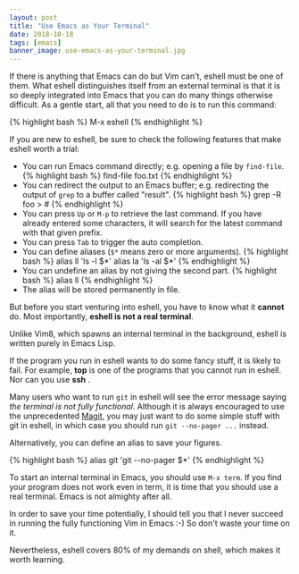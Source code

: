 ```yaml
---
layout: post
title: "Use Emacs as Your Terminal"
date: 2018-10-18
tags: [emacs]
banner_image: use-emacs-as-your-terminal.jpg
---
```


If there is anything that Emacs can do but Vim can't, eshell must be one of them. What eshell distinguishes itself from an external terminal is that it is so deeply integrated into Emacs that you can do many things otherwise difficult. As a gentle start, all that you need to do is to run this command:

{% highlight bash %}
M-x eshell
{% endhighlight %}

If you are new to eshell, be sure to check the following features that make eshell worth a trial:

<!--more-->

- You can run Emacs command directly; e.g. opening a file by `find-file`.
{% highlight bash %}
find-file foo.txt
{% endhighlight %}
- You can redirect the output to an Emacs buffer; e.g. redirecting the output of `grep` to a buffer called "result".
{% highlight bash %}
grep -R foo > #<buffer result>
{% endhighlight %}
- You can press `Up` or `M-p` to retrieve the last command. If you have already entered some characters, it will search for the latest command with that given prefix.
- You can press `Tab` to trigger the auto completion.
- You can define aliases (`$*` means zero or more arguments).
{% highlight bash %}
alias ll 'ls -l $\*'
alias la 'ls -al $\*'
{% endhighlight %}
- You can undefine an alias by not giving the second part.
{% highlight bash %}
alias ll
{% endhighlight %}
- The alias will be stored permanently in file.

But before you start venturing into eshell, you have to know what it **cannot** do. Most importantly, **eshell is not a real terminal**.

Unlike Vim8, which spawns an internal terminal in the background, eshell is written purely in Emacs Lisp.

If the program you run in eshell wants to do some fancy stuff, it is likely to fail. For example, **top** is one of the programs that you cannot run in eshell. Nor can you use **ssh** .

Many users who want to run `git` in eshell will see the error message saying *the terminal is not fully functional*. Although it is always encouraged to use the unprecedented [Magit](https://magit.vc), you may just want to do some simple stuff with git in eshell, in which case you should run `git --no-pager ...` instead.

Alternatively, you can define an alias to save your figures.

{% highlight bash %}
alias git 'git --no-pager $*'
{% endhighlight %}

To start an internal terminal in Emacs, you should use `M-x term`. If you find your program does not work even in term, it is time that you should use a real terminal. Emacs is not almighty after all.

In order to save your time potentially, I should tell you that I never succeed in running the fully functioning Vim in Emacs :-) So don't waste your time on it.

Nevertheless, eshell covers 80% of my demands on shell, which makes it worth learning.
